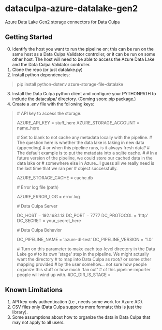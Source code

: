 # dataculpa-azure-datalake-gen2
Azure Data Lake Gen2 storage connectors for Data Culpa


## Getting Started

0. Identify the host you want to run the pipeline on; this can be run on the same host as a Data Culpa Validator controller, or it can be run on some other host. The host will need to be able to access the Azure Data Lake and the Data Culpa Validator controller.
1. Clone the repo (or just datalake.py)
2. Install python dependencies:

> pip install python-dotenv azure-storage-file-datalake
3. Install the Data Culpa python client and configure your PYTHONPATH to include the dataculpa/ directory.  (Coming soon: pip package.)
4. Create a .env file with the following keys:

> \# API key to access the storage.
> 
> AZURE_API_KEY = stuff_here
> AZURE_STORAGE_ACCOUNT = name_here
> 
> \# Set to blank to not cache any metadata locally with the pipeline.
> \# The question here is whether the data lake is taking in new data (appending)
> \# or when this pipeline runs, is it always fresh data?
> \# The default example is to put the metadata into a sqlite cache.
> \# 
> \# In a future version of the pipeline, we could store our cached data in the data lake or 
> \# somewhere else in Azure...I guess all we really need is the last time that we ran per
> \# object successfully.
>
> AZURE_STORAGE_CACHE = cache.db
> 
> \# Error log file (path)
>
> AZURE_ERROR_LOG = error.log
>
> \# Data Culpa Server
>
> DC_HOST = 192.168.1.13
> DC_PORT = 7777
> DC_PROTOCOL = 'http'
> DC_SECRET = your_secret_here
> 
> \# Data Culpa Behavior
>
> DC_PIPELINE_NAME = 'azure-dl-test'
> DC_PIPELINE_VERSION = '1.0'
> 
> \# Turn on this parameter to make each top-level directory in the Data Lake go 
> \# to its own 'stage' step in the pipeline.  We might actually want the directory 
> \# to map into Data Culpa as root/<pipeline>/<stage> or some other mapping provided
> \# by the user somehow... not sure how people organize this stuff or how much 'fan out'
> \# of this pipeline importer people will wind up with.
> \#DC_DIR_IS_STAGE = 


## Known Limitations

1. API key-only authentication (i.e., needs some work for Azure AD).
2. CSV files only (Data Culpa supports more formats; this is just the library).
3. Some assumptions about how to organize the data in Data Culpa that may not apply to all users.
